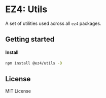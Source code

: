 # EZ4: Utils

A set of utilities used across all `ez4` packages.

## Getting started

#### Install

```sh
npm install @ez4/utils -D
```

## License

MIT License
